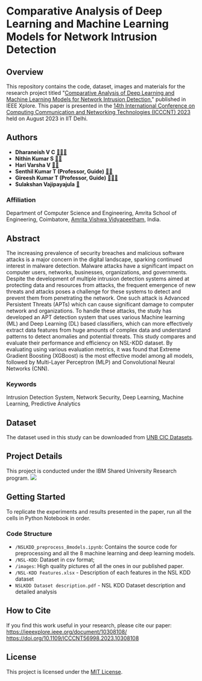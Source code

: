 # Comparative Analysis of Deep Learning and Machine Learning Models for Network Intrusion Detection

## Overview

This repository contains the code, dataset, images and materials for the research project titled "[Comparative Analysis of Deep Learning and Machine Learning Models for Network Intrusion Detection](https://ieeexplore.ieee.org/document/10308108/)," published in IEEE Xplore. This paper is presented in the [14th International Conference on Computing Communication and Networking Technologies (ICCCNT) 2023](https://ieeexplore.ieee.org/xpl/conhome/10306338/proceeding) held on August 2023 in IIT Delhi.

## Authors
- **Dharaneish V C** [📧](mailto:dharaneishvc@gmail.com)[🔗](https://dharaneishvc.github.io/portfolio/)[👥](https://www.linkedin.com/in/dharaneishvc/)
- **Nithin Kumar S** [📧](mailto:itsnithinkumar34@gmail.com)[👥](https://www.linkedin.com/in/nithinkumar34)
- **Hari Varsha V** [📧](mailto:v.harvarsha@gmail.com)[👥](https://www.linkedin.com/in/harivarshav/)
- **Senthil Kumar T (Professor, Guide)** [📧](mailto:t_senthilkumar@cb.amrita.edu)[🔗](https://www.amrita.edu/faculty/t-senthilkumar/)
- **Gireesh Kumar T (Professor, Guide)** [📧](mailto:t_gireeshkumar@cb.amrita.edu)[🔗](https://www.amrita.edu/faculty/dr-gireeshkumar-t/)[👥](https://www.linkedin.com/in/gireesh-kumar-t-341b2423)
- **Sulakshan Vajipayajula**  [📧](mailto:svajipay@in.ibm.com)
  
### Affiliation
Department of Computer Science and Engineering, Amrita School of Engineering, Coimbatore, [Amrita Vishwa Vidyapeetham](https://amrita.edu), India.

## Abstract

The increasing prevalence of security breaches and malicious software attacks is a major concern in the digital landscape, sparking continued interest in malware detection. Malware attacks have a significant impact on computer users, networks, businesses, organizations, and governments. Despite the development of multiple intrusion detection systems aimed at protecting data and resources from attacks, the frequent emergence of new threats and attacks poses a challenge for these systems to detect and prevent them from penetrating the network. One such attack is Advanced Persistent Threats (APTs) which can cause significant damage to computer network and organizations. To handle these attacks, the study has developed an APT detection system that uses various Machine learning (ML) and Deep Learning (DL) based classifiers, which can more effectively extract data features from huge amounts of complex data and understand patterns to detect anomalies and potential threats. This study compares and evaluate their performance and efficiency on NSL-KDD dataset. By evaluating using various evaluation metrics, it was found that Extreme Gradient Boosting (XGBoost) is the most effective model among all models, followed by Multi-Layer Perceptron (MLP) and Convolutional Neural Networks (CNN).

### Keywords
Intrusion Detection System, Network Security, Deep Learning, Machine Learning, Predictive Analytics

## Dataset

The dataset used in this study can be downloaded from [UNB CIC Datasets](https://www.unb.ca/cic/datasets/nsl.html).

## Project Details

This project is conducted under the IBM Shared University Research program.
<img src="https://wantbranding.com/wp-content/uploads/2020/06/IBM-Banner-copy.jpg" >

## Getting Started

To replicate the experiments and results presented in the paper, run all the cells in Python Notebook in order.

### Code Structure

- `/NSLKDD_preprocess_8models.ipynb`: Contains the source code for preprocessing and all the 8 machine learning and deep learning models.
- `/NSL-KDD`: Dataset in csv format;
- `/images`: High quality pictures of all the ones in our published paper.
- `/NSL-KDD Features.xlsx` - Description of each features in the NSL KDD dataset
- `NSLKDD Dataset description.pdf` - NSL KDD Dataset description and detailed analysis

## How to Cite

If you find this work useful in your research, please cite our paper:
https://ieeexplore.ieee.org/document/10308108/
https://doi.org/10.1109/ICCCNT56998.2023.10308108

## License

This project is licensed under the [MIT License](LICENSE).
